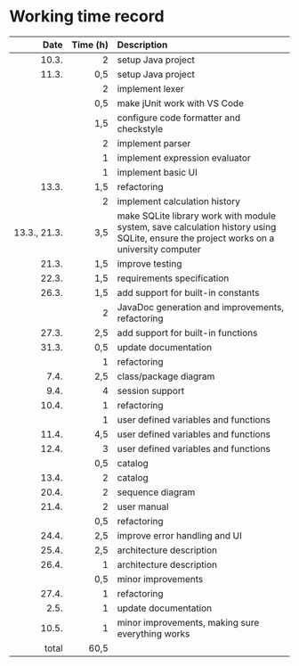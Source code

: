 # Working time record

| Date         | Time (h)  | Description |
| -----------: | --------: | :---------- |
| 10.3.        |         2 | setup Java project |
| 11.3.        |       0,5 | setup Java project |
|              |         2 | implement lexer |
|              |       0,5 | make jUnit work with VS Code |
|              |       1,5 | configure code formatter and checkstyle |
|              |         2 | implement parser |
|              |         1 | implement expression evaluator |
|              |         1 | implement basic UI |
| 13.3.        |       1,5 | refactoring |
|              |         2 | implement calculation history |
| 13.3., 21.3. |       3,5 | make SQLite library work with module system, save calculation history using SQLite, ensure the project works on a university computer |
| 21.3.        |       1,5 | improve testing |
| 22.3.        |       1,5 | requirements specification |
| 26.3.        |       1,5 | add support for built-in constants |
|              |         2 | JavaDoc generation and improvements, refactoring |
| 27.3.        |       2,5 | add support for built-in functions |
| 31.3.        |       0,5 | update documentation |
|              |         1 | refactoring |
|  7.4.        |       2,5 | class/package diagram |
|  9.4.        |         4 | session support |
| 10.4.        |         1 | refactoring |
|              |         1 | user defined variables and functions |
| 11.4.        |       4,5 | user defined variables and functions |
| 12.4.        |         3 | user defined variables and functions |
|              |       0,5 | catalog |
| 13.4.        |         2 | catalog |
| 20.4.        |         2 | sequence diagram |
| 21.4.        |         2 | user manual |
|              |       0,5 | refactoring |
| 24.4.        |       2,5 | improve error handling and UI |
| 25.4.        |       2,5 | architecture description |
| 26.4.        |         1 | architecture description |
|              |       0,5 | minor improvements |
| 27.4.        |         1 | refactoring |
| 2.5.         |         1 | update documentation |
| 10.5.        |         1 | minor improvements, making sure everything works |
| total        |      60,5 | |
